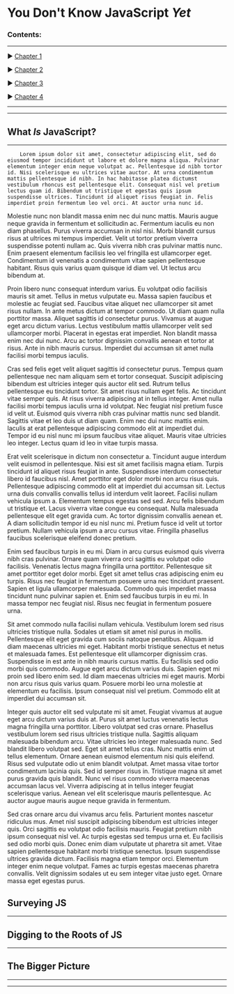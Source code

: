 # You Don't Know JavaScript *Yet* #
### Contents: ###
---

▶ [Chapter 1](#What-Is-JavaScript-)

▶ [Chapter 2](#Surveying-JS)

▶ [Chapter 3](#Digging-to-the-Roots-of-JS)

▶ [Chapter 4](#The-Bigger-Picture)

---
---

## What *Is* JavaScript?
---
        Lorem ipsum dolor sit amet, consectetur adipiscing elit, sed do eiusmod tempor incididunt ut labore et dolore magna aliqua. Pulvinar elementum integer enim neque volutpat ac. Pellentesque id nibh tortor id. Nisi scelerisque eu ultrices vitae auctor. At urna condimentum mattis pellentesque id nibh. In hac habitasse platea dictumst vestibulum rhoncus est pellentesque elit. Consequat nisl vel pretium lectus quam id. Bibendum ut tristique et egestas quis ipsum suspendisse ultrices. Tincidunt id aliquet risus feugiat in. Felis imperdiet proin fermentum leo vel orci. At auctor urna nunc id.

Molestie nunc non blandit massa enim nec dui nunc mattis. Mauris augue neque gravida in fermentum et sollicitudin ac. Fermentum iaculis eu non diam phasellus. Purus viverra accumsan in nisl nisi. Morbi blandit cursus risus at ultrices mi tempus imperdiet. Velit ut tortor pretium viverra suspendisse potenti nullam ac. Quis viverra nibh cras pulvinar mattis nunc. Enim praesent elementum facilisis leo vel fringilla est ullamcorper eget. Condimentum id venenatis a condimentum vitae sapien pellentesque habitant. Risus quis varius quam quisque id diam vel. Ut lectus arcu bibendum at.

Proin libero nunc consequat interdum varius. Eu volutpat odio facilisis mauris sit amet. Tellus in metus vulputate eu. Massa sapien faucibus et molestie ac feugiat sed. Faucibus vitae aliquet nec ullamcorper sit amet risus nullam. In ante metus dictum at tempor commodo. Ut diam quam nulla porttitor massa. Aliquet sagittis id consectetur purus. Vivamus at augue eget arcu dictum varius. Lectus vestibulum mattis ullamcorper velit sed ullamcorper morbi. Placerat in egestas erat imperdiet. Non blandit massa enim nec dui nunc. Arcu ac tortor dignissim convallis aenean et tortor at risus. Ante in nibh mauris cursus. Imperdiet dui accumsan sit amet nulla facilisi morbi tempus iaculis.

Cras sed felis eget velit aliquet sagittis id consectetur purus. Tempus quam pellentesque nec nam aliquam sem et tortor consequat. Suscipit adipiscing bibendum est ultricies integer quis auctor elit sed. Rutrum tellus pellentesque eu tincidunt tortor. Sit amet risus nullam eget felis. Ac tincidunt vitae semper quis. At risus viverra adipiscing at in tellus integer. Amet nulla facilisi morbi tempus iaculis urna id volutpat. Nec feugiat nisl pretium fusce id velit ut. Euismod quis viverra nibh cras pulvinar mattis nunc sed blandit. Sagittis vitae et leo duis ut diam quam. Enim nec dui nunc mattis enim. Iaculis at erat pellentesque adipiscing commodo elit at imperdiet dui. Tempor id eu nisl nunc mi ipsum faucibus vitae aliquet. Mauris vitae ultricies leo integer. Lectus quam id leo in vitae turpis massa.

Erat velit scelerisque in dictum non consectetur a. Tincidunt augue interdum velit euismod in pellentesque. Nisi est sit amet facilisis magna etiam. Turpis tincidunt id aliquet risus feugiat in ante. Suspendisse interdum consectetur libero id faucibus nisl. Amet porttitor eget dolor morbi non arcu risus quis. Pellentesque adipiscing commodo elit at imperdiet dui accumsan sit. Lectus urna duis convallis convallis tellus id interdum velit laoreet. Facilisi nullam vehicula ipsum a. Elementum tempus egestas sed sed. Arcu felis bibendum ut tristique et. Lacus viverra vitae congue eu consequat. Nulla malesuada pellentesque elit eget gravida cum. Ac tortor dignissim convallis aenean et. A diam sollicitudin tempor id eu nisl nunc mi. Pretium fusce id velit ut tortor pretium. Nullam vehicula ipsum a arcu cursus vitae. Fringilla phasellus faucibus scelerisque eleifend donec pretium.

Enim sed faucibus turpis in eu mi. Diam in arcu cursus euismod quis viverra nibh cras pulvinar. Ornare quam viverra orci sagittis eu volutpat odio facilisis. Venenatis lectus magna fringilla urna porttitor. Pellentesque sit amet porttitor eget dolor morbi. Eget sit amet tellus cras adipiscing enim eu turpis. Risus nec feugiat in fermentum posuere urna nec tincidunt praesent. Sapien et ligula ullamcorper malesuada. Commodo quis imperdiet massa tincidunt nunc pulvinar sapien et. Enim sed faucibus turpis in eu mi. In massa tempor nec feugiat nisl. Risus nec feugiat in fermentum posuere urna.

Sit amet commodo nulla facilisi nullam vehicula. Vestibulum lorem sed risus ultricies tristique nulla. Sodales ut etiam sit amet nisl purus in mollis. Pellentesque elit eget gravida cum sociis natoque penatibus. Aliquam id diam maecenas ultricies mi eget. Habitant morbi tristique senectus et netus et malesuada fames. Est pellentesque elit ullamcorper dignissim cras. Suspendisse in est ante in nibh mauris cursus mattis. Eu facilisis sed odio morbi quis commodo. Augue eget arcu dictum varius duis. Sapien eget mi proin sed libero enim sed. Id diam maecenas ultricies mi eget mauris. Morbi non arcu risus quis varius quam. Posuere morbi leo urna molestie at elementum eu facilisis. Ipsum consequat nisl vel pretium. Commodo elit at imperdiet dui accumsan sit.

Integer quis auctor elit sed vulputate mi sit amet. Feugiat vivamus at augue eget arcu dictum varius duis at. Purus sit amet luctus venenatis lectus magna fringilla urna porttitor. Libero volutpat sed cras ornare. Phasellus vestibulum lorem sed risus ultricies tristique nulla. Sagittis aliquam malesuada bibendum arcu. Vitae ultricies leo integer malesuada nunc. Sed blandit libero volutpat sed. Eget sit amet tellus cras. Nunc mattis enim ut tellus elementum. Ornare aenean euismod elementum nisi quis eleifend. Risus sed vulputate odio ut enim blandit volutpat. Amet massa vitae tortor condimentum lacinia quis. Sed id semper risus in. Tristique magna sit amet purus gravida quis blandit. Nunc vel risus commodo viverra maecenas accumsan lacus vel. Viverra adipiscing at in tellus integer feugiat scelerisque varius. Aenean vel elit scelerisque mauris pellentesque. Ac auctor augue mauris augue neque gravida in fermentum.

Sed cras ornare arcu dui vivamus arcu felis. Parturient montes nascetur ridiculus mus. Amet nisl suscipit adipiscing bibendum est ultricies integer quis. Orci sagittis eu volutpat odio facilisis mauris. Feugiat pretium nibh ipsum consequat nisl vel. Ac turpis egestas sed tempus urna et. Eu facilisis sed odio morbi quis. Donec enim diam vulputate ut pharetra sit amet. Vitae sapien pellentesque habitant morbi tristique senectus. Ipsum suspendisse ultrices gravida dictum. Facilisis magna etiam tempor orci. Elementum integer enim neque volutpat. Fames ac turpis egestas maecenas pharetra convallis. Velit dignissim sodales ut eu sem integer vitae justo eget. Ornare massa eget egestas purus.


## Surveying JS
---
## Digging to the Roots of JS
---
## The Bigger Picture

---
---